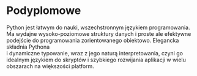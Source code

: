 # Podyplomowe
Python jest łatwym do nauki, wszechstronnym językiem programowania. Ma wydajne wysoko-poziomowe struktury danych 
i proste ale efektywne podejście do programowania zorientowanego obiektowo. Elegancka składnia Pythona      
i dynamiczne typowanie, wraz z jego naturą interpretowania, czyni go idealnym językiem do skryptów i szybkiego rozwijania aplikacji 
w wielu obszarach na większości platform. 

